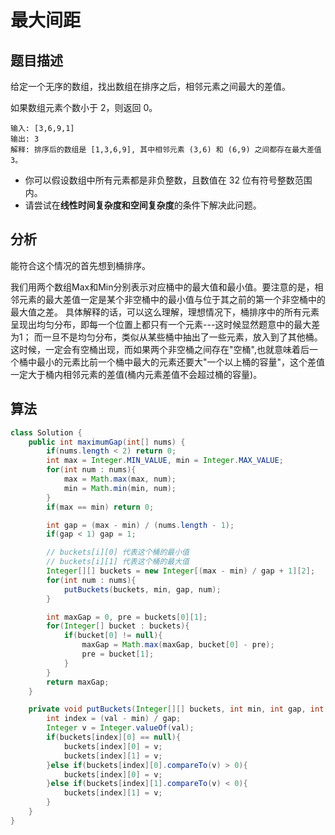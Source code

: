 # 最大间距

## 题目描述

给定一个无序的数组，找出数组在排序之后，相邻元素之间最大的差值。

如果数组元素个数小于 2，则返回 0。

```
输入: [3,6,9,1]
输出: 3
解释: 排序后的数组是 [1,3,6,9], 其中相邻元素 (3,6) 和 (6,9) 之间都存在最大差值 3。
```

* 你可以假设数组中所有元素都是非负整数，且数值在 32 位有符号整数范围内。
* 请尝试在**线性时间复杂度和空间复杂度**的条件下解决此问题。

## 分析

能符合这个情况的首先想到桶排序。

我们用两个数组Max和Min分别表示对应桶中的最大值和最小值。要注意的是，相邻元素的最大差值一定是某个非空桶中的最小值与位于其之前的第一个非空桶中的最大值之差。 具体解释的话，可以这么理解，理想情况下，桶排序中的所有元素呈现出均匀分布，即每一个位置上都只有一个元素---这时候显然题意中的最大差为1； 而一旦不是均匀分布，类似从某些桶中抽出了一些元素，放入到了其他桶。这时候，一定会有空桶出现，而如果两个非空桶之间存在"空桶",也就意味着后一个桶中最小的元素比前一个桶中最大的元素还要大"一个以上桶的容量"，这个差值一定大于桶内相邻元素的差值(桶内元素差值不会超过桶的容量)。

## 算法

```java
class Solution {
    public int maximumGap(int[] nums) {
        if(nums.length < 2) return 0;
        int max = Integer.MIN_VALUE, min = Integer.MAX_VALUE;
        for(int num : nums){
            max = Math.max(max, num);
            min = Math.min(min, num);
        }
        if(max == min) return 0;

        int gap = (max - min) / (nums.length - 1);
        if(gap < 1) gap = 1;

        // buckets[i][0] 代表这个桶的最小值
        // buckets[i][1] 代表这个桶的最大值
        Integer[][] buckets = new Integer[(max - min) / gap + 1][2];
        for(int num : nums){
            putBuckets(buckets, min, gap, num);
        }

        int maxGap = 0, pre = buckets[0][1];
        for(Integer[] bucket : buckets){
            if(bucket[0] != null){
                maxGap = Math.max(maxGap, bucket[0] - pre);
                pre = bucket[1];
            }
        }
        return maxGap;
    }

    private void putBuckets(Integer[][] buckets, int min, int gap, int val){
        int index = (val - min) / gap;
        Integer v = Integer.valueOf(val);
        if(buckets[index][0] == null){
            buckets[index][0] = v;
            buckets[index][1] = v;
        }else if(buckets[index][0].compareTo(v) > 0){
            buckets[index][0] = v;
        }else if(buckets[index][1].compareTo(v) < 0){
            buckets[index][1] = v;
        }
    }
}
```
